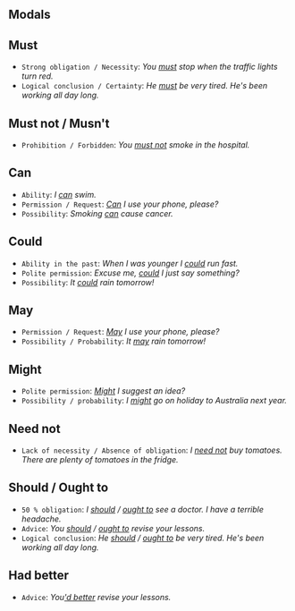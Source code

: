 ## Modals

## Must	
* `Strong obligation / Necessity`: _You <ins>must</ins> stop when the traffic lights turn red._
* `Logical conclusion / Certainty`: 	_He <ins>must</ins> be very tired. He's been working all day long._

## Must not / Musn't
* `Prohibition / Forbidden`: _You <ins>must not</ins> smoke in the hospital._

## Can
* `Ability`:	_I <ins>can</ins> swim._
* `Permission / Request`: _<ins>Can</ins> I use your phone, please?_
* `Possibility`: _Smoking <ins>can</ins> cause cancer._

## Could
* `Ability in the past`:	_When I was younger I <ins>could</ins> run fast._
* `Polite permission`: _Excuse me, <ins>could</ins> I just say something?_
* `Possibility`: _It <ins>could</ins> rain tomorrow!_

## May
* `Permission / Request`: _<ins>May</ins> I use your phone, please?_
* `Possibility / Probability`: _It <ins>may</ins> rain tomorrow!_

## Might
* `Polite permission`: _<ins>Might</ins> I suggest an idea?_
* `Possibility / probability`: _I <ins>might</ins> go on holiday to Australia next year._

## Need not
* `Lack of necessity / Absence of obligation`: _I <ins>need not</ins> buy tomatoes. There are plenty of tomatoes in the fridge._

## Should / Ought to
* `50 % obligation`: _I <ins>should</ins> / <ins>ought to</ins> see a doctor. I have a terrible headache._
* `Advice`: _You <ins>should</ins> / <ins>ought to</ins> revise your lessons._
* `Logical conclusion`: _He <ins>should</ins> / <ins>ought to</ins> be very tired. He's been working all day long._

## Had better
* `Advice`: _You<ins>'d better</ins> revise your lessons._
